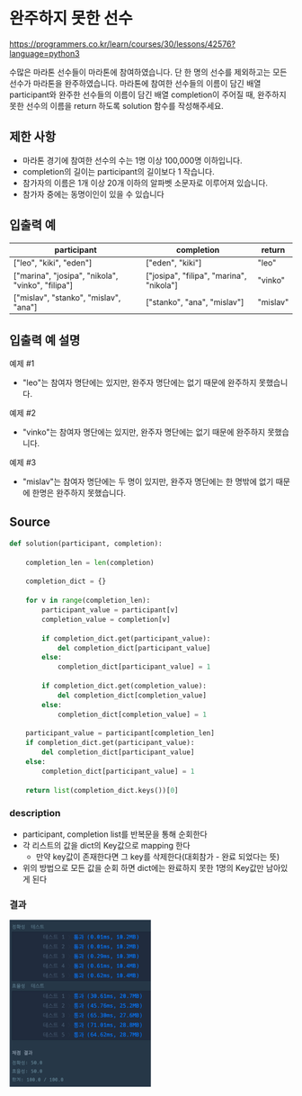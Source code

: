 # 완주하지 못한 선수

https://programmers.co.kr/learn/courses/30/lessons/42576?language=python3

수많은 마라톤 선수들이 마라톤에 참여하였습니다. 단 한 명의 선수를 제외하고는 모든 선수가 마라톤을 완주하였습니다.
마라톤에 참여한 선수들의 이름이 담긴 배열 participant와 완주한 선수들의 이름이 담긴 배열 completion이 주어질 때,
완주하지 못한 선수의 이름을 return 하도록 solution 함수를 작성해주세요.

## 제한 사항
- 마라톤 경기에 참여한 선수의 수는 1명 이상 100,000명 이하입니다.
- completion의 길이는 participant의 길이보다 1 작습니다.
- 참가자의 이름은 1개 이상 20개 이하의 알파벳 소문자로 이루어져 있습니다.
- 참가자 중에는 동명이인이 있을 수 있습니다

## 입출력 예
|participant|completion|return|
|------|---|---|
|["leo", "kiki", "eden"]|["eden", "kiki"]|"leo"|
|["marina", "josipa", "nikola", "vinko", "filipa"]|["josipa", "filipa", "marina", "nikola"]|"vinko"|
|["mislav", "stanko", "mislav", "ana"]|["stanko", "ana", "mislav"]|"mislav"|

## 입출력 예 설명
예제 #1
- "leo"는 참여자 명단에는 있지만, 완주자 명단에는 없기 때문에 완주하지 못했습니다.

예제 #2
- "vinko"는 참여자 명단에는 있지만, 완주자 명단에는 없기 때문에 완주하지 못했습니다.

예제 #3
- "mislav"는 참여자 명단에는 두 명이 있지만, 완주자 명단에는 한 명밖에 없기 때문에 한명은 완주하지 못했습니다.

## Source
```python
def solution(participant, completion):

    completion_len = len(completion)

    completion_dict = {}

    for v in range(completion_len):
        participant_value = participant[v]
        completion_value = completion[v]

        if completion_dict.get(participant_value):
            del completion_dict[participant_value]
        else:
            completion_dict[participant_value] = 1

        if completion_dict.get(completion_value):
            del completion_dict[completion_value]
        else:
            completion_dict[completion_value] = 1

    participant_value = participant[completion_len]
    if completion_dict.get(participant_value):
        del completion_dict[participant_value]
    else:
        completion_dict[participant_value] = 1

    return list(completion_dict.keys())[0]
```

### description
- participant, completion list를 반복문을 통해 순회한다
- 각 리스트의 값을 dict의 Key값으로 mapping 한다
    - 만약 key값이 존재한다면 그 key를 삭제한다(대회참가 - 완료 되었다는 뜻)
- 위의 방법으로 모든 값을 순회 하면 dict에는 완료하지 못한 1명의 Key값만 남아있게 된다

### 결과
<img src="./../images/hash_1_1.png" width="50%">

 